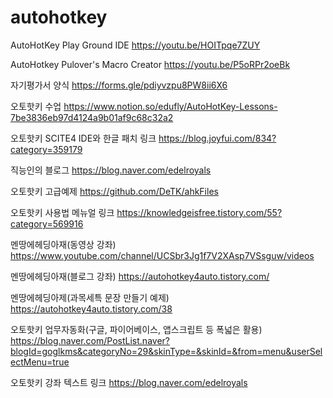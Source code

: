 # autohotkey

AutoHotKey Play Ground IDE
https://youtu.be/HOITpqe7ZUY

AutoHotkey Pulover's Macro Creator
https://youtu.be/P5oRPr2oeBk

자기평가서 양식
https://forms.gle/pdiyvzpu8PW8ii6X6

오토핫키 수업
https://www.notion.so/edufly/AutoHotKey-Lessons-7be3836eb97d4124a9b01af9c68c32a2

오토핫키 SCITE4 IDE와 한글 패치 링크
https://blog.joyfui.com/834?category=359179

직능인의 블로그
https://blog.naver.com/edelroyals

오토핫키 고급예제
https://github.com/DeTK/ahkFiles

오토핫키 사용법 메뉴얼 링크
https://knowledgeisfree.tistory.com/55?category=569916

멘땅에헤딩아재(동영상 강좌)
https://www.youtube.com/channel/UCSbr3Jg1f7V2XAsp7VSsguw/videos

멘땅에헤딩아재(블로그 강좌)
https://autohotkey4auto.tistory.com/

멘땅에헤딩아제(과목세특 문장 만들기 예제)
https://autohotkey4auto.tistory.com/38

오토핫키 업무자동화(구글, 파이어베이스, 앱스크립트 등 폭넓은 활용)
https://blog.naver.com/PostList.naver?blogId=goglkms&categoryNo=29&skinType=&skinId=&from=menu&userSelectMenu=true

오토핫키 강좌 텍스트 링크
https://blog.naver.com/edelroyals
